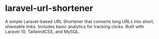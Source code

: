 # laravel-url-shortener
A simple Laravel-based URL Shortener that converts long URLs into short, shareable links. Includes basic analytics for tracking clicks. Built with Laravel 10, TailwindCSS, and MySQL.
